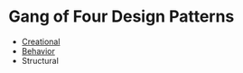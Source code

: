 # Gang of Four Design Patterns

* [Creational](https://github.com/maurofokker/gof-design-patterns/tree/master/src/main/java/com/maurofokker/design/patterns/creational)
* [Behavior](https://github.com/maurofokker/gof-design-patterns/tree/master/src/main/java/com/maurofokker/design/patterns/behavior)
* Structural